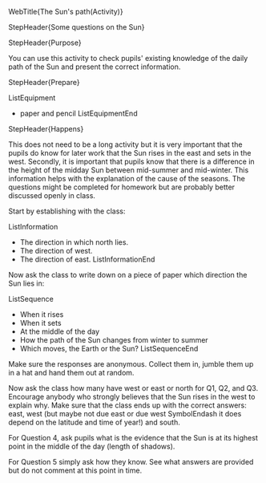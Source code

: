 WebTitle{The Sun&apos;s path(Activity)}

StepHeader{Some questions on the Sun}

StepHeader{Purpose}

You can use this activity to check pupils' existing knowledge of the daily path of the Sun and present the correct information.

StepHeader{Prepare}

ListEquipment
- paper and pencil
ListEquipmentEnd

StepHeader{Happens}

This does not need to be a long activity but it is very important that the pupils do know for later work that the Sun rises in the east and sets in the west. Secondly, it is important that pupils know that there is a difference in the height of the midday Sun between mid-summer and mid-winter. This information helps with the explanation of the cause of the seasons. The questions might be completed for homework but are probably better discussed openly in class.

Start by establishing with the class:

ListInformation
- The direction in which north lies.
- The direction of west.
- The direction of east.
ListInformationEnd

Now ask the class to write down on a piece of paper which direction the Sun lies in:

ListSequence
- When it rises
- When it sets
- At the middle of the day
- How the path of the Sun changes from winter to summer
- Which moves, the Earth or the Sun?
ListSequenceEnd

Make sure the responses are anonymous. Collect them in, jumble them up in a hat and hand them out at random.

Now ask the class how many have west or east or north for Q1, Q2, and Q3. Encourage anybody who strongly believes that the Sun rises in the west to explain why. Make sure that the class ends up with the correct answers: east, west (but maybe not due east or due west SymbolEndash it does depend on the latitude and time of year!) and south.

For Question 4, ask pupils what is the evidence that the Sun is at its highest point in the middle of the day (length of shadows).

For Question 5 simply ask how they know. See what answers are provided but do not comment at this point in time.

